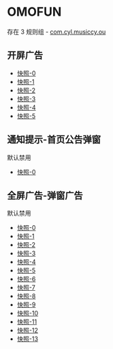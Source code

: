 # OMOFUN

存在 3 规则组 - [com.cyl.musiccy.ou](/src/apps/com.cyl.musiccy.ou.ts)

## 开屏广告

- [快照-0](https://i.gkd.li/import/12775918)
- [快照-1](https://i.gkd.li/import/12775926)
- [快照-2](https://i.gkd.li/import/13063151)
- [快照-3](https://i.gkd.li/import/13063246)
- [快照-4](https://i.gkd.li/import/13071599)
- [快照-5](https://i.gkd.li/import/12775919)

## 通知提示-首页公告弹窗

默认禁用

- [快照-0](https://i.gkd.li/import/13063206)

## 全屏广告-弹窗广告

默认禁用

- [快照-0](https://i.gkd.li/import/12775922)
- [快照-1](https://i.gkd.li/import/13063222)
- [快照-2](https://i.gkd.li/import/12775923)
- [快照-3](https://i.gkd.li/import/13800051)
- [快照-4](https://i.gkd.li/import/13759345)
- [快照-5](https://i.gkd.li/import/12775925)
- [快照-6](https://i.gkd.li/import/12775924)
- [快照-7](https://i.gkd.li/import/12775921)
- [快照-8](https://i.gkd.li/import/12776903)
- [快照-9](https://i.gkd.li/import/12789928)
- [快照-10](https://i.gkd.li/import/13215476)
- [快照-11](https://i.gkd.li/import/13071595)
- [快照-12](https://i.gkd.li/import/13063249)
- [快照-13](https://i.gkd.li/import/13422363)
